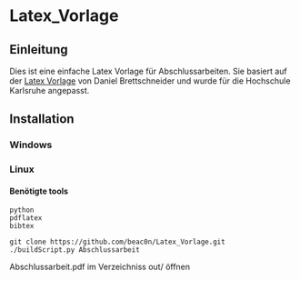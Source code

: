 # Latex_Vorlage

## Einleitung


Dies ist eine einfache Latex Vorlage für Abschlussarbeiten.
Sie basiert auf der
[Latex Vorlage](http://www.daniel-brettschneider.de/allgemein/latex-vorlage-fur-hausarbeiten-oder-abschlussarbeiten)
von Daniel Brettschneider und wurde für die Hochschule Karlsruhe angepasst.

## Installation

### Windows

### Linux

#### Benötigte tools

	python
	pdflatex
	bibtex

    git clone https://github.com/beac0n/Latex_Vorlage.git
    ./buildScript.py Abschlussarbeit

Abschlussarbeit.pdf im Verzeichniss out/ öffnen